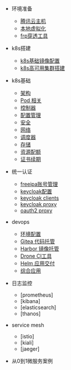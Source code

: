 * 环境准备
  * [腾讯云主机](env/cvm_intro_01.md)
  * [本地虚拟化](env/vt_intro_01.md)
  * [frp穿透工具](env/frp_intro_01.md)

* k8s搭建
  * [k8s基础镜像配置](install_k8s/base_image_intro_01.md)
  * [k8s高可用集群搭建](install_k8s/install_intro_01.md)

* k8s基础
  * [架构](k8s/intro_01.md)
  * [Pod 相关](k8s/pod_01.md)
  * [控制器](k8s/ctl_01.md)
  * [配置管理](k8s/config_01.md)
  * [安全](k8s/safe_01.md)
  * [网络](k8s/net_01.md)
  * [调度器](k8s/scheduler_01.md)
  * [存储](k8s/storage_01.md)
  * [资源配额](k8s/quota_01.md)
  * [证书续期](k8s/cert_01.md)

* 统一认证
  * [freeipa账号管理](env/freeipa_intro_01.md)
  * [keycloak配置](oauth/keycloak/intro_01.md)
  * [keycloak clients](oauth/keycloak/clients_01.md)
  * [keycloak proxy](oauth/keycloak/proxy_01.md)
  * [oauth2 proxy](oauth/keycloak/oauth_01.md)

* devops
  * [环境配置](devops/base_01.md)
  * [Gitea 代码托管](devops/gitea_01.md)
  * [Harbor 镜像托管](devops/harbor_01.md)
  * [Drone CI工具](devops/drone_01.md)
  * [Helm 应用交付](devops/helm_01.md)
  * [综合应用](devops/devops_01.md)

* 日志监控
  * [prometheus]
  * [kibana]
  * [elasticsearch]
  * [thanos]

* service mesh
  * [istio]
  * [kiali]
  * [jaeger]

* 从0到1微服务案例
  